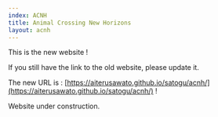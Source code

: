 ```yaml
---
index: ACNH
title: Animal Crossing New Horizons
layout: acnh
---
```


This is the new website !

If you still have the link to the old website, please update it.

The new URL is : [https://aiterusawato.github.io/satogu/acnh/](https://aiterusawato.github.io/satogu/acnh/) !

Website under construction.